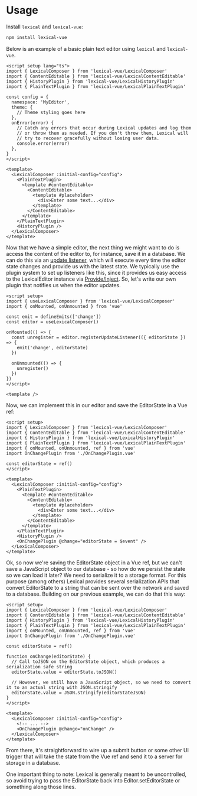 # Usage

Install `lexical` and `lexical-vue`:

```bash
npm install lexical-vue
```

Below is an example of a basic plain text editor using `lexical` and `lexical-vue`.

```vue
<script setup lang="ts">
import { LexicalComposer } from 'lexical-vue/LexicalComposer'
import { ContentEditable } from 'lexical-vue/LexicalContentEditable'
import { HistoryPlugin } from 'lexical-vue/LexicalHistoryPlugin'
import { PlainTextPlugin } from 'lexical-vue/LexicalPlainTextPlugin'

const config = {
  namespace: 'MyEditor',
  theme: {
    // Theme styling goes here
  },
  onError(error) {
    // Catch any errors that occur during Lexical updates and log them
    // or throw them as needed. If you don't throw them, Lexical will
    // try to recover gracefully without losing user data.
    console.error(error)
  },
}
</script>

<template>
  <LexicalComposer :initial-config="config">
    <PlainTextPlugin>
      <template #contentEditable>
        <ContentEditable>
          <template #placeholder>
            <div>Enter some text...</div>
          </template>
        </ContentEditable>
      </template>
    </PlainTextPlugin>
    <HistoryPlugin />
  </LexicalComposer>
</template>
```

Now that we have a simple editor, the next thing we might want to do is access the content of the editor to, for instance, save it in a database. We can do this via an [update listener](https://lexical.dev/docs/concepts/listeners#registerupdatelistener), which will execute every time the editor state changes and provide us with the latest state. We typically use the plugin system to set up listeners like this, since it provides us easy access to the LexicalEditor instance via [Provide/Inject](https://vuejs.org/guide/components/provide-inject). So, let's write our own plugin that notifies us when the editor updates.

```vue
<script setup>
import { useLexicalComposer } from 'lexical-vue/LexicalComposer'
import { onMounted, onUnmounted } from 'vue'

const emit = defineEmits(['change'])
const editor = useLexicalComposer()

onMounted(() => {
  const unregister = editor.registerUpdateListener(({ editorState }) => {
    emit('change', editorState)
  })

  onUnmounted(() => {
    unregister()
  })
})
</script>

<template />
```

Now, we can implement this in our editor and save the EditorState in a Vue ref:

```vue
<script setup>
import { LexicalComposer } from 'lexical-vue/LexicalComposer'
import { ContentEditable } from 'lexical-vue/LexicalContentEditable'
import { HistoryPlugin } from 'lexical-vue/LexicalHistoryPlugin'
import { PlainTextPlugin } from 'lexical-vue/LexicalPlainTextPlugin'
import { onMounted, onUnmounted, ref } from 'vue'
import OnChangePlugin from './OnChangePlugin.vue'

const editorState = ref()
</script>

<template>
  <LexicalComposer :initial-config="config">
    <PlainTextPlugin>
      <template #contentEditable>
        <ContentEditable>
          <template #placeholder>
            <div>Enter some text...</div>
          </template>
        </ContentEditable>
      </template>
    </PlainTextPlugin>
    <HistoryPlugin />
    <OnChangePlugin @change="editorState = $event" />
  </LexicalComposer>
</template>
```

Ok, so now we're saving the EditorState object in a Vue ref, but we can't save a JavaScript object to our database - so how do we persist the state so we can load it later? We need to serialize it to a storage format. For this purpose (among others) Lexical provides several serialization APIs that convert EditorState to a string that can be sent over the network and saved to a database. Building on our previous example, we can do that this way:

```vue
<script setup>
import { LexicalComposer } from 'lexical-vue/LexicalComposer'
import { ContentEditable } from 'lexical-vue/LexicalContentEditable'
import { HistoryPlugin } from 'lexical-vue/LexicalHistoryPlugin'
import { PlainTextPlugin } from 'lexical-vue/LexicalPlainTextPlugin'
import { onMounted, onUnmounted, ref } from 'vue'
import OnChangePlugin from './OnChangePlugin.vue'

const editorState = ref()

function onChange(editorState) {
  // Call toJSON on the EditorState object, which produces a serialization safe string
  editorState.value = editorState.toJSON()

  // However, we still have a JavaScript object, so we need to convert it to an actual string with JSON.stringify
  editorState.value = JSON.stringify(editorStateJSON)
}
</script>

<template>
  <LexicalComposer :initial-config="config">
    <!-- ... -->
    <OnChangePlugin @change="onChange" />
  </LexicalComposer>
</template>
```

From there, it's straightforward to wire up a submit button or some other UI trigger that will take the state from the Vue ref and send it to a server for storage in a database.

One important thing to note: Lexical is generally meant to be uncontrolled, so avoid trying to pass the EditorState back into Editor.setEditorState or something along those lines.
